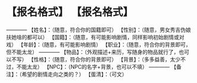 # 【报名格式】 【报名格式】
————
【姓名】：（随意，符合你的国籍即可）
【性别】：（随意，男女秀吉伪娘扶她啥的都可以）
【国籍】：（随意，有可能影响剧情，同样影响初始剧情或对戏）
【年龄】：（随意，有可能影响剧情）
【职业】：（随意，符合你的背景即可，但不能太龙）
————
【物品】：（外观描述+来历，写随身的物品就行了，也可以不写）
【性格】：（随意，符合你的背景即可）
【背景】：（多多益善，太少不过，不能太龙）
【NPC】：（NPC的名字+背景，也可以不填）
————
【备注】：（希望的剧情走向之类的？）
【蛋清】：（可文）